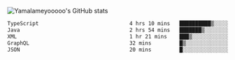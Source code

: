 ![Yamalameyooooo's GitHub stats](https://github-readme-stats.vercel.app/api?username=yamalameyooooo&theme=transparent&show_icons=true\&show=reviews,discussions_started,discussions_answered,prs_merged,prs_merged_percentage)

<!--START_SECTION:waka-->

```txt
TypeScript                             4 hrs 10 mins   ██████████▒░░░░░░░░░░░░░░   41.89 %
Java                                   2 hrs 54 mins   ███████▒░░░░░░░░░░░░░░░░░   29.21 %
XML                                    1 hr 21 mins    ███▒░░░░░░░░░░░░░░░░░░░░░   13.57 %
GraphQL                                32 mins         █▒░░░░░░░░░░░░░░░░░░░░░░░   05.48 %
JSON                                   20 mins         █░░░░░░░░░░░░░░░░░░░░░░░░   03.41 %
```

<!--END_SECTION:waka-->
